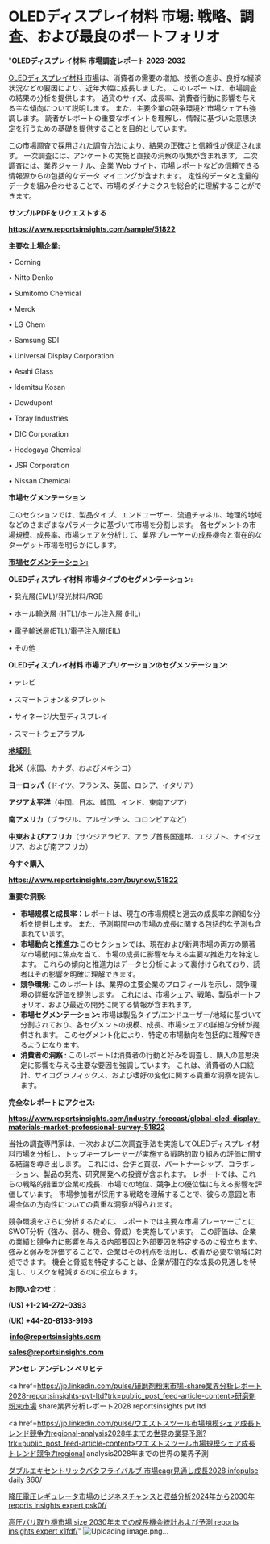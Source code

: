 # OLEDディスプレイ材料 市場: 戦略、調査、および最良のポートフォリオ

"<strong>OLEDディスプレイ材料 市場調査レポート 2023-2032</strong>

<a href=https://www.reportsinsights.com/sample/51822>OLEDディスプレイ材料 市場</a>は、消費者の需要の増加、技術の進歩、良好な経済状況などの要因により、近年大幅に成長しました。 このレポートは、市場調査の結果の分析を提供します。 通貨のサイズ、成長率、消費者行動に影響を与える主な傾向について説明します。 また、主要企業の競争環境と市場シェアも強調します。 読者がレポートの重要なポイントを理解し、情報に基づいた意思決定を行うための基礎を提供することを目的としています。

この市場調査で採用された調査方法により、結果の正確さと信頼性が保証されます。 一次調査には、アンケートの実施と直接の洞察の収集が含まれます。 二次調査には、業界ジャーナル、企業 Web サイト、市場レポートなどの信頼できる情報源からの包括的なデータ マイニングが含まれます。 定性的データと定量的データを組み合わせることで、市場のダイナミクスを総合的に理解することができます。

<strong><b>サンプルPDFをリクエストする</b></strong>

<a href=https://www.reportsinsights.com/sample/51822><strong><u>https://www.reportsinsights.com/sample/51822</u></strong></a>

<strong>主要な上場企業:</strong>

• Corning

• Nitto Denko

• Sumitomo Chemical

• Merck

• LG Chem

• Samsung SDI

• Universal Display Corporation

• Asahi Glass

• Idemitsu Kosan

• Dowdupont

• Toray Industries

• DIC Corporation

• Hodogaya Chemical

• JSR Corporation

• Nissan Chemical

<strong>市場セグメンテーション</strong>

このセクションでは、製品タイプ、エンドユーザー、流通チャネル、地理的地域などのさまざまなパラメータに基づいて市場を分割します。 各セグメントの市場規模、成長率、市場シェアを分析して、業界プレーヤーの成長機会と潜在的なターゲット市場を明らかにします。

<strong><u>市場セグメンテーション</u></strong><strong><u>:</u></strong>

<strong>OLEDディスプレイ材料 市場タイプのセグメンテーション:</strong>

• 発光層(EML)/発光材料/RGB

• ホール輸送層 (HTL)/ホール注入層 (HIL)

• 電子輸送層(ETL)/電子注入層(EIL)

• その他

<strong>OLEDディスプレイ材料 市場アプリケーションのセグメンテーション:</strong>

• テレビ

• スマートフォン＆タブレット

• サイネージ/大型ディスプレイ

• スマートウェアラブル

<strong><u>地域別</u></strong><strong><u>:</u></strong>

<strong>北米</strong>（米国、カナダ、およびメキシコ）

<strong>ヨーロッパ</strong>（ドイツ、フランス、英国、ロシア、イタリア）

<strong>アジア太平洋</strong>（中国、日本、韓国、インド、東南アジア）

<strong>南アメリカ</strong>（ブラジル、アルゼンチン、コロンビアなど）

<strong>中東およびアフリカ</strong>（サウジアラビア、アラブ首長国連邦、エジプト、ナイジェリア、および南アフリカ）

<strong>今すぐ購入</strong>

<a href=https://www.reportsinsights.com/buynow/51822><strong><u>https://www.reportsinsights.com/buynow/51822</u></strong></a>

<strong>重要な洞察:</strong>
<ul>
  <li><strong>市場規模と成長率：</strong>レポートは、現在の市場規模と過去の成長率の詳細な分析を提供します。 また、予測期間中の市場の成長に関する包括的な予測も含まれています。</li>
  <li><strong>市場動向と推進力:</strong>このセクションでは、現在および新興市場の両方の顕著な市場動向に焦点を当て、市場の成長に影響を与える主要な推進力を特定します。 これらの傾向と推進力はデータと分析によって裏付けられており、読者はその影響を明確に理解できます。</li>
  <li><strong>競争環境</strong>: このレポートは、業界の主要企業のプロフィールを示し、競争環境の詳細な評価を提供します。 これには、市場シェア、戦略、製品ポートフォリオ、および最近の開発に関する情報が含まれます。</li>
  <li><strong>市場セグメンテーション: </strong>市場は製品タイプ/エンドユーザー/地域に基づいて分割されており、各セグメントの規模、成長、市場シェアの詳細な分析が提供されます。 このセグメント化により、特定の市場動向を包括的に理解できるようになります。</li>
  <li><strong>消費者の洞察 : </strong>このレポートは消費者の行動と好みを調査し、購入の意思決定に影響を与える主要な要因を強調しています。 これは、消費者の人口統計、サイコグラフィックス、および嗜好の変化に関する貴重な洞察を提供します。</li>
</ul>
<strong>完全なレポートにアクセス:</strong>

<a href=https://www.reportsinsights.com/industry-forecast/global-oled-display-materials-market-professional-survey-51822><strong><u><b>https://www.reportsinsights.com/industry-forecast/global-oled-display-materials-market-professional-survey-51822</b></u></strong></a>

当社の調査専門家は、一次および二次調査手法を実施してOLEDディスプレイ材料市場を分析し、トップキープレーヤーが実施する戦略的取り組みの評価に関する結論を導き出します。 これには、合併と買収、パートナーシップ、コラボレーション、製品の発売、研究開発への投資が含まれます。 レポートでは、これらの戦略的措置が企業の成長、市場での地位、競争上の優位性に与える影響を評価しています。 市場参加者が採用する戦略を理解することで、彼らの意図と市場全体の方向性についての貴重な洞察が得られます。

競争環境をさらに分析するために、レポートでは主要な市場プレーヤーごとにSWOT分析（強み、弱み、機会、脅威）を実施しています。 この評価は、企業の業績と競争力に影響を与える内部要因と外部要因を特定するのに役立ちます。 強みと弱みを評価することで、企業はその利点を活用し、改善が必要な領域に対処できます。 機会と脅威を特定することは、企業が潜在的な成長の見通しを特定し、リスクを軽減するのに役立ちます。

<strong>お問い合わせ：</strong>

<strong>(US) +1-214-272-0393</strong>

<strong>(UK) +44-20-8133-9198</strong>

<strong> </strong><a href=info@reportsinsights.com><strong><u>info@reportsinsights.com</u></strong></a>

<a href=sales@reportsinsights.com><strong><u>sales@reportsinsights.com</u></strong></a>

<strong>アンセレ アンデレン ベリヒテ</strong>

<a href=https://jp.linkedin.com/pulse/研磨剤粉末市場-share業界分析レポート2028-reportsinsights-pvt-ltd?trk=public_post_feed-article-content>研磨剤粉末市場 share業界分析レポート2028 reportsinsights pvt ltd</a>

<a href=https://jp.linkedin.com/pulse/ウエストスツール市場規模シェア成長トレンド競争力regional-analysis2028年までの世界の業界予測?trk=public_post_feed-article-content>ウエストスツール市場規模シェア成長トレンド競争力regional analysis2028年までの世界の業界予測</a>

<a href=https://www.linkedin.com/pulse/ダブルエキセントリックバタフライバルブ-市場cagr見通し成長2028-infopulse-daily-360/>ダブルエキセントリックバタフライバルブ 市場cagr見通し成長2028 infopulse daily 360/</a>

<a href=https://www.linkedin.com/pulse/降圧電圧レギュレータ市場のビジネスチャンスと収益分析2024年から2030年-reports-insights-expert-psk0f/>降圧電圧レギュレータ市場のビジネスチャンスと収益分析2024年から2030年 reports insights expert psk0f/</a>

<a href=https://www.linkedin.com/pulse/高圧バリ取り機市場-size-2030年までの成長機会統計および予測-reports-insights-expert-x1fdf/>高圧バリ取り機市場 size 2030年までの成長機会統計および予測 reports insights expert x1fdf/</a>"
![Uploading image.png…]()
